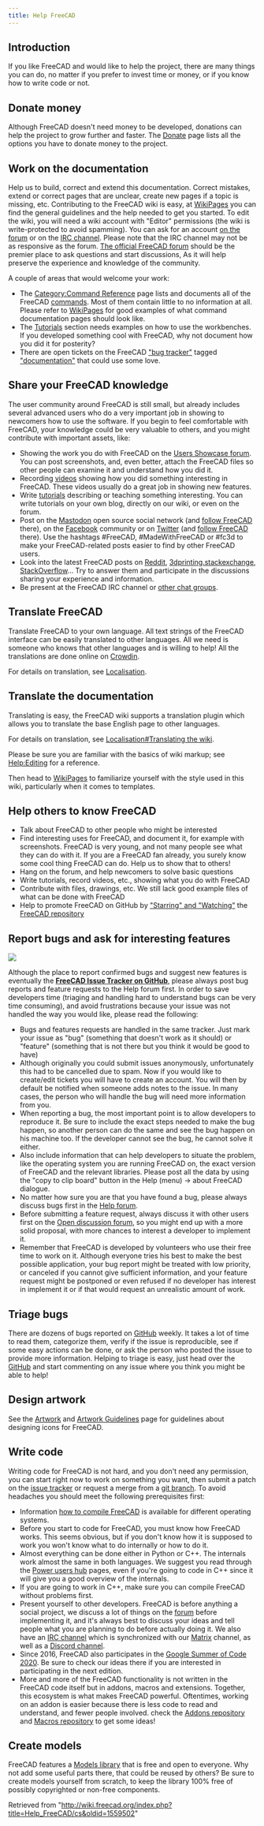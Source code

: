 ```yaml
---
title: Help FreeCAD
---
```

## Introduction

If you like FreeCAD and would like to help the project, there are many things you can do, no matter if you prefer to invest time or money, or if you know how to write code or not.

## Donate money

Although FreeCAD doesn't need money to be developed, donations can help the project to grow further and faster. The [Donate](/Donate "Donate") page lists all the options you have to donate money to the project.

## Work on the documentation

Help us to build, correct and extend this documentation. Correct mistakes, extend or correct pages that are unclear, create new pages if a topic is missing, etc. Contributing to the FreeCAD wiki is easy, at [WikiPages](/WikiPages "WikiPages") you can find the general guidelines and the help needed to get you started. To edit the wiki, you will need a wiki account with "Editor" permissions (the wiki is write-protected to avoid spamming). You can ask for an account [on the forum](http://forum.freecadweb.org/viewtopic.php?f=21&t=6830) or on the [IRC channel](https://wiki.freecadweb.org/Help#Chat). Please note that the IRC channel may not be as responsive as the forum. [The official FreeCAD forum](https://forum.freecadweb.org) should be the premier place to ask questions and start discussions, As it will help preserve the experience and knowledge of the community.

A couple of areas that would welcome your work:

* The [Category:Command Reference](/Category:Command_Reference "Category:Command Reference") page lists and documents all of the FreeCAD [commands](/Command "Command"). Most of them contain little to no information at all. Please refer to [WikiPages](/WikiPages "WikiPages") for good examples of what command documentation pages should look like.
* The [Tutorials](/Tutorials "Tutorials") section needs examples on how to use the workbenches. If you developed something cool with FreeCAD, why not document how you did it for posterity?
* There are open tickets on the FreeCAD ["bug tracker"](https://github.com/FreeCAD/FreeCAD/issues) tagged ["documentation"](https://github.com/FreeCAD/FreeCAD/issues?q=is%3Aopen+is%3Aissue+label%3Adocumentation) that could use some love.

## Share your FreeCAD knowledge

The user community around FreeCAD is still small, but already includes several advanced users who do a very important job in showing to newcomers how to use the software. If you begin to feel comfortable with FreeCAD, your knowledge could be very valuable to others, and you might
contribute with important assets, like:

* Showing the work you do with FreeCAD on the [Users Showcase forum](https://forum.freecad.org/viewforum.php?f=24). You can post screenshots, and, even better, attach the FreeCAD files so other people can examine it and understand how you did it.
* Recording [videos](https://www.youtube.com/user/FreeCADNews) showing how you did something interesting in FreeCAD. These videos usually do a great job in showing new features.
* Write [tutorials](/Tutorials "Tutorials") describing or teaching something interesting. You can write tutorials on your own blog, directly on our wiki, or even on the forum.
* Post on the [Mastodon](https://joinmastodon.org/) open source social network (and [follow FreeCAD](https://fosstodon.org/@FreeCAD) there), on the [Facebook](https://www.facebook.com/groups/416491481766626) community or on [Twitter](https://twitter.com) (and [follow FreeCAD](https://twitter.com/FreeCADNews) there). Use the hashtags #FreeCAD, #MadeWithFreeCAD or #fc3d to make your FreeCAD-related posts easier to find by other FreeCAD users.
* Look into the latest FreeCAD posts on [Reddit](https://www.reddit.com/search/?q=freecad&type=link&sort=new), [3dprinting.stackexchange](https://3dprinting.stackexchange.com/search?tab=newest&q=freecad), [StackOverflow](https://stackoverflow.com/search?q=freecad)... Try to answer them and participate in the discussions sharing your experience and information.
* Be present at the FreeCAD IRC channel or [other chat groups](https://www.freecad.org/wiki/Help#Chat).

## Translate FreeCAD

Translate FreeCAD to your own language. All text strings of the FreeCAD interface can be easily translated to other languages. All we need is someone who knows that other languages and is willing to help! All the translations are done online on [Crowdin](https://crowdin.net/project/freecad).

For details on translation, see [Localisation](/Localisation "Localisation").

## Translate the documentation

Translating is easy, the FreeCAD wiki supports a translation plugin which allows you to translate the base English page to other languages.

For details on translation, see [Localisation#Translating the wiki](/Localisation#Translating_the_wiki "Localisation").

Please be sure you are familiar with the basics of wiki markup; see [Help:Editing](/Help:Editing "Help:Editing") for a reference.

Then head to [WikiPages](/WikiPages "WikiPages") to familiarize yourself with the style used in this wiki, particularly when it comes to templates.

## Help others to know FreeCAD

* Talk about FreeCAD to other people who might be interested
* Find interesting uses for FreeCAD, and document it, for example with screenshots. FreeCAD is very young, and not many people see what they can do with it. If you are a FreeCAD fan already, you surely know some cool thing FreeCAD can do. Help us to show that to others!
* Hang on the forum, and help newcomers to solve basic questions
* Write tutorials, record videos, etc., showing what you do with FreeCAD
* Contribute with files, drawings, etc. We still lack good example files of what can be done with FreeCAD
* Help to promote FreeCAD on GitHub by ["Starring" and "Watching"](https://help.github.com/articles/be-social/#watch-a-project) the [FreeCAD repository](https://github.com/FreeCAD/FreeCAD)

## Report bugs and ask for interesting features

![](/images/Bugreport-workflow.png)

Although the place to report confirmed bugs and suggest new features is eventually the **[FreeCAD Issue Tracker on GitHub](https://github.com/FreeCAD/FreeCAD/issues)**, please always post bug reports and feature requests to the Help forum first. In order to save developers time (triaging and handling hard to understand bugs can be very time consuming), and avoid frustrations because your issue was not handled the way you would like, please read the following:

* Bugs and features requests are handled in the same tracker. Just mark your issue as "bug" (something that doesn't work as it should) or "feature" (something that is not there but you think it would be good to have)
* Although originally you could submit issues anonymously, unfortunately this had to be cancelled due to spam. Now if you would like to create/edit tickets you will have to create an account. You will then by default be notified when someone adds notes to the issue. In many cases, the person who will handle the bug will need more information from you.
* When reporting a bug, the most important point is to allow developers to reproduce it. Be sure to include the exact steps needed to make the bug happen, so another person can do the same and see the bug happen on his machine too. If the developer cannot see the bug, he cannot solve it either.
* Also include information that can help developers to situate the problem, like the operating system you are running FreeCAD on, the exact version of FreeCAD and the relevant libraries. Please post all the data by using the "copy to clip board" button in the Help (menu) → about FreeCAD dialogue.
* No matter how sure you are that you have found a bug, please always discuss bugs first in the [Help forum](https://forum.freecad.org/viewforum.php?f=3).
* Before submitting a feature request, always discuss it with other users first on the [Open discussion forum](https://forum.freecad.org/viewforum.php?f=8), so you might end up with a more solid proposal, with more chances to interest a developer to implement it.
* Remember that FreeCAD is developed by volunteers who use their free time to work on it. Although everyone tries his best to make the best possible application, your bug report might be treated with low priority, or canceled if you cannot give sufficient information, and your feature request might be postponed or even refused if no developer has interest in implement it or if that would request an unrealistic amount of work.

## Triage bugs

There are dozens of bugs reported on [GitHub](https://github.com/FreeCAD/FreeCAD/issues) weekly. It takes a lot of time to read them, categorize them, verify if the issue is reproducible, see if some easy actions can be done, or ask the person who posted the issue to provide more information. Helping to triage is easy, just head over the [GitHub](https://github.com/FreeCAD/FreeCAD/issues) and start commenting on any issue where you think you might be able to help!

## Design artwork

See the [Artwork](/Artwork "Artwork") and [Artwork Guidelines](/Artwork_Guidelines "Artwork Guidelines") page for guidelines about designing icons for FreeCAD.

## Write code

Writing code for FreeCAD is not hard, and you don't need any permission, you can start right now to work on something you want, then submit a patch on the [issue tracker](https://github.com/FreeCAD/FreeCAD/issues) or request a merge from a [git branch](https://github.com/FreeCAD). To avoid headaches you should meet the following prerequisites first:

* Information [how to compile FreeCAD](/Developer_hub#Compiling_FreeCAD "Developer hub") is available for different operating systems.
* Before you start to code for FreeCAD, you must know how FreeCAD works. This seems obvious, but if you don't know how it is supposed to work you won't know what to do internally or how to do it.
* Almost everything can be done either in Python or C++. The internals work almost the same in both languages. We suggest you read through the [Power users hub](/Power_users_hub "Power users hub") pages, even if you're going to code in C++ since it will give you a good overview of the internals.
* If you are going to work in C++, make sure you can compile FreeCAD without problems first.
* Present yourself to other developers. FreeCAD is before anything a social project, we discuss a lot of things on the [forum](http://forum.freecadweb.org) before implementing it, and it's always best to discuss your ideas and tell people what you are planning to do before actually doing it. We also have an [IRC channel](https://wiki.freecad.org/Help#Chat) which is synchronized with our [Matrix](https://matrix.to/#/#FreeCAD_FreeCAD:gitter.im) channel, as well as a [Discord channel](https://discord.gg/w2cTKGzccC).
* Since 2016, FreeCAD also participates in the [Google Summer of Code 2020](/Google_Summer_of_Code_2020 "Google Summer of Code 2020"). Be sure to check our ideas there if you are interested in participating in the next edition.
* More and more of the FreeCAD functionality is not written in the FreeCAD code itself but in addons, macros and extensions. Together, this ecosystem is what makes FreeCAD powerful. Oftentimes, working on an addon is easier because there is less code to read and understand, and fewer people involved. check the [Addons repository](https://github.com/FreeCAD/FreeCAD-addons) and [Macros repository](https://github.com/FreeCAD/FreeCAD-macros) to get some ideas!

## Create models

FreeCAD features a [Models library](https://github.com/FreeCAD/FreeCAD-library) that is free and open to everyone. Why not add some useful parts there, that could be reused by others? Be sure to create models yourself from scratch, to keep the library 100% free of possibly copyrighted or non-free components.

Retrieved from "<http://wiki.freecad.org/index.php?title=Help_FreeCAD/cs&oldid=1559502>"